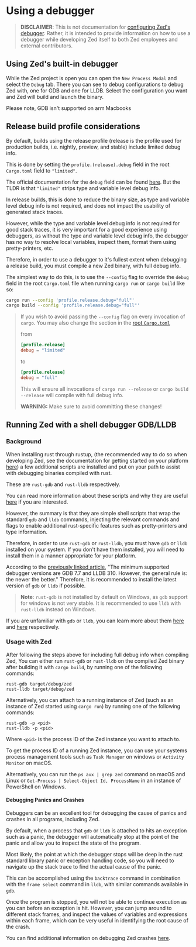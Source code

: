 # Using a debugger

> **DISCLAIMER**: This is not documentation for [configuring Zed's debugger](../debugger.md).
> Rather, it is intended to provide information on how to use a debugger while developing Zed itself to both Zed employees and external contributors.

## Using Zed's built-in debugger

While the Zed project is open you can open the `New Process Modal` and select the `Debug` tab. There you can see to debug configurations to debug Zed with, one for GDB and one for LLDB. Select the configuration you want and Zed will build and launch the binary.

Please note, GDB isn't supported on arm Macbooks

## Release build profile considerations

By default, builds using the release profile (release is the profile used for production builds, i.e. nightly, preview, and stable) include limited debug info.

This is done by setting the `profile.(release).debug` field in the root `Cargo.toml` field to `"limited"`.

The official documentation for the `debug` field can be found [here](https://doc.rust-lang.org/cargo/reference/profiles.html#debug).
But the TLDR is that `"limited"` strips type and variable level debug info.

In release builds, this is done to reduce the binary size, as type and variable level debug info is not required, and does not impact the usability of generated stack traces.

However, while the type and variable level debug info is not required for good stack traces, it is very important for a good experience using debuggers,
as without the type and variable level debug info, the debugger has no way to resolve local variables, inspect them, format them using pretty-printers, etc.

Therefore, in order to use a debugger to it's fullest extent when debugging a release build, you must compile a new Zed binary, with full debug info.

The simplest way to do this, is to use the `--config` flag to override the `debug` field in the root `Cargo.toml` file when running `cargo run` or `cargo build` like so:

```sh
cargo run --config 'profile.release.debug="full"'
cargo build --config 'profile.release.debug="full"'
```

> If you wish to avoid passing the `--config` flag on every invocation of `cargo`. You may also change the section in the [root `Cargo.toml`](https://tvv.tw/https://github.com/zed-industries/zed/blob/main/Cargo.toml)
>
> from
>
> ```toml
> [profile.release]
> debug = "limited"
> ```
>
> to
>
> ```toml
> [profile.release]
> debug = "full"
> ```
>
> This will ensure all invocations of `cargo run --release` or `cargo build --release` will compile with full debug info.
>
> **WARNING:** Make sure to avoid committing these changes!

## Running Zed with a shell debugger GDB/LLDB

### Background

When installing rust through rustup, (the recommended way to do so when developing Zed, see the documentation for getting started on your platform [here](../development.md))
a few additional scripts are installed and put on your path to assist with debugging binaries compiled with rust.

These are `rust-gdb` and `rust-lldb` respectively.

You can read more information about these scripts and why they are useful [here](https://michaelwoerister.github.io/2015/03/27/rust-xxdb.html) if you are interested.

However, the summary is that they are simple shell scripts that wrap the standard `gdb` and `lldb` commands, injecting the relevant commands and flags to enable additional
rust-specific features such as pretty-printers and type information.

Therefore, in order to use `rust-gdb` or `rust-lldb`, you must have `gdb` or `lldb` installed on your system. If you don't have them installed, you will need to install them in a manner appropriate for your platform.

According to the [previously linked article](https://michaelwoerister.github.io/2015/03/27/rust-xxdb.html), "The minimum supported debugger versions are GDB 7.7 and LLDB 310. However, the general rule is: the newer the better." Therefore, it is recommended to install the latest version of `gdb` or `lldb` if possible.

> **Note**: `rust-gdb` is not installed by default on Windows, as `gdb` support for windows is not very stable. It is recommended to use `lldb` with `rust-lldb` instead on Windows.

If you are unfamiliar with `gdb` or `lldb`, you can learn more about them [here](https://www.gnu.org/software/gdb/) and [here](https://lldb.llvm.org/) respectively.

### Usage with Zed

After following the steps above for including full debug info when compiling Zed,
You can either run `rust-gdb` or `rust-lldb` on the compiled Zed binary after building it with `cargo build`, by running one of the following commands:

```
rust-gdb target/debug/zed
rust-lldb target/debug/zed
```

Alternatively, you can attach to a running instance of Zed (such as an instance of Zed started using `cargo run`) by running one of the following commands:

```
rust-gdb -p <pid>
rust-lldb -p <pid>
```

Where `<pid>` is the process ID of the Zed instance you want to attach to.

To get the process ID of a running Zed instance, you can use your systems process management tools such as `Task Manager` on windows or `Activity Monitor` on macOS.

Alternatively, you can run the `ps aux | grep zed` command on macOS and Linux or `Get-Process | Select-Object Id, ProcessName` in an instance of PowerShell on Windows.

#### Debugging Panics and Crashes

Debuggers can be an excellent tool for debugging the cause of panics and crashes in all programs, including Zed.

By default, when a process that `gdb` or `lldb` is attached to hits an exception such as a panic, the debugger will automatically stop at the point of the panic and allow you to inspect the state of the program.

Most likely, the point at which the debugger stops will be deep in the rust standard library panic or exception handling code, so you will need to navigate up the stack trace to find the actual cause of the panic.

This can be accomplished using the `backtrace` command in combination with the `frame select` command in `lldb`, with similar commands available in `gdb`.

Once the program is stopped, you will not be able to continue execution as you can before an exception is hit. However, you can jump around to different stack frames, and inspect the values of variables and expressions
within each frame, which can be very useful in identifying the root cause of the crash.

You can find additional information on debugging Zed crashes [here](./debugging-crashes.md).
